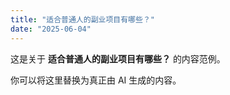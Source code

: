 ```yaml
---
title: "适合普通人的副业项目有哪些？"
date: "2025-06-04"
---
```



这是关于 **适合普通人的副业项目有哪些？** 的内容范例。

你可以将这里替换为真正由 AI 生成的内容。

